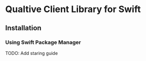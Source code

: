 # Qualtive Client Library for Swift

## Installation

### Using Swift Package Manager

TODO: Add staring guide
